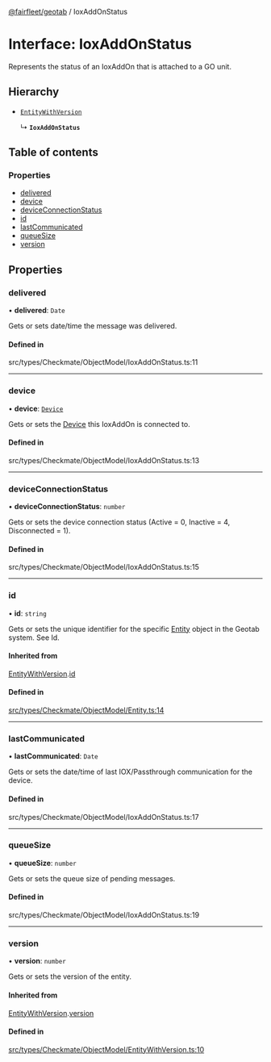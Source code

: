 [@fairfleet/geotab](../README.md) / IoxAddOnStatus

# Interface: IoxAddOnStatus

Represents the status of an IoxAddOn that is attached to a GO unit.

## Hierarchy

- [`EntityWithVersion`](EntityWithVersion.md)

  ↳ **`IoxAddOnStatus`**

## Table of contents

### Properties

- [delivered](IoxAddOnStatus.md#delivered)
- [device](IoxAddOnStatus.md#device)
- [deviceConnectionStatus](IoxAddOnStatus.md#deviceconnectionstatus)
- [id](IoxAddOnStatus.md#id)
- [lastCommunicated](IoxAddOnStatus.md#lastcommunicated)
- [queueSize](IoxAddOnStatus.md#queuesize)
- [version](IoxAddOnStatus.md#version)

## Properties

### delivered

• **delivered**: `Date`

Gets or sets date/time the message was delivered.

#### Defined in

src/types/Checkmate/ObjectModel/IoxAddOnStatus.ts:11

___

### device

• **device**: [`Device`](Device.md)

Gets or sets the [Device](Device.md) this IoxAddOn is connected to.

#### Defined in

src/types/Checkmate/ObjectModel/IoxAddOnStatus.ts:13

___

### deviceConnectionStatus

• **deviceConnectionStatus**: `number`

Gets or sets the device connection status (Active = 0, Inactive = 4, Disconnected = 1).

#### Defined in

src/types/Checkmate/ObjectModel/IoxAddOnStatus.ts:15

___

### id

• **id**: `string`

Gets or sets the unique identifier for the specific [Entity](Entity.md) object in the Geotab system. See Id.

#### Inherited from

[EntityWithVersion](EntityWithVersion.md).[id](EntityWithVersion.md#id)

#### Defined in

[src/types/Checkmate/ObjectModel/Entity.ts:14](https://github.com/fairfleet/geotab/blob/ff38bfc/src/types/Checkmate/ObjectModel/Entity.ts#L14)

___

### lastCommunicated

• **lastCommunicated**: `Date`

Gets or sets the date/time of last IOX/Passthrough communication for the device.

#### Defined in

src/types/Checkmate/ObjectModel/IoxAddOnStatus.ts:17

___

### queueSize

• **queueSize**: `number`

Gets or sets the queue size of pending messages.

#### Defined in

src/types/Checkmate/ObjectModel/IoxAddOnStatus.ts:19

___

### version

• **version**: `number`

Gets or sets the version of the entity.

#### Inherited from

[EntityWithVersion](EntityWithVersion.md).[version](EntityWithVersion.md#version)

#### Defined in

[src/types/Checkmate/ObjectModel/EntityWithVersion.ts:10](https://github.com/fairfleet/geotab/blob/ff38bfc/src/types/Checkmate/ObjectModel/EntityWithVersion.ts#L10)
